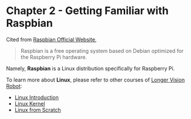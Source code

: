 # Chapter 2 - Getting Familiar with Raspbian

Cited from [Raspbian Official Website](https://www.raspbian.org/), 
> Raspbian is a free operating system based on Debian optimized for the Raspberry Pi hardware. 

Namely, **Raspbian** is a Linux distribution specifically for Raspberry Pi.

To learn more about **Linux**, please refer to other courses of [Longer Vision Robot](http://www.longervisionrobot.com):
* [Linux Introduction](http://www.longervisionrobot.com/en/courses/linux-introduction.html)
* [Linux Kernel](http://www.longervisionrobot.com/en/courses/linux-kernel.html)
* [Linux from Scratch](http://www.longervisionrobot.com/en/courses/linux-lfs.html)

